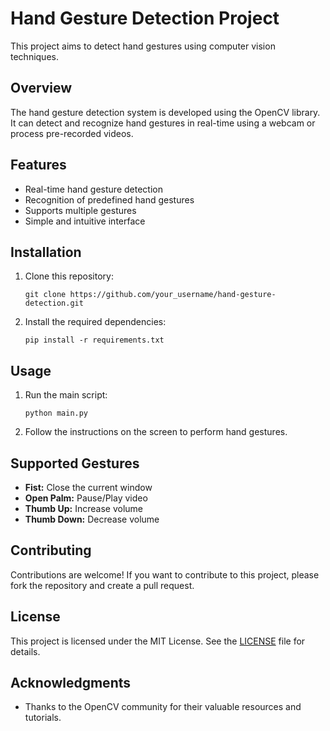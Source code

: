# Hand Gesture Detection Project

This project aims to detect hand gestures using computer vision techniques.

## Overview

The hand gesture detection system is developed using the OpenCV library. It can detect and recognize hand gestures in real-time using a webcam or process pre-recorded videos.

## Features

- Real-time hand gesture detection
- Recognition of predefined hand gestures
- Supports multiple gestures
- Simple and intuitive interface

## Installation

1. Clone this repository:
   ```
   git clone https://github.com/your_username/hand-gesture-detection.git
   ```

2. Install the required dependencies:
   ```
   pip install -r requirements.txt
   ```

## Usage

1. Run the main script:
   ```
   python main.py
   ```

2. Follow the instructions on the screen to perform hand gestures.

## Supported Gestures

- **Fist:** Close the current window
- **Open Palm:** Pause/Play video
- **Thumb Up:** Increase volume
- **Thumb Down:** Decrease volume

## Contributing

Contributions are welcome! If you want to contribute to this project, please fork the repository and create a pull request.

## License

This project is licensed under the MIT License. See the [LICENSE](LICENSE) file for details.

## Acknowledgments

- Thanks to the OpenCV community for their valuable resources and tutorials.
